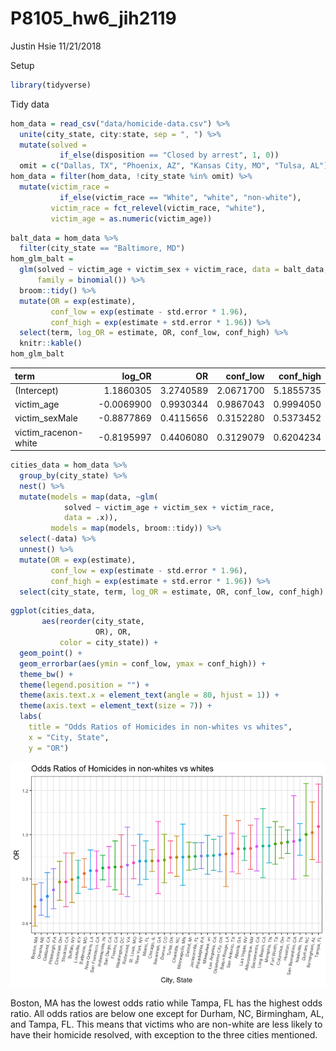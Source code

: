 P8105\_hw6\_jih2119
================
Justin Hsie
11/21/2018

Setup

``` r
library(tidyverse)
```

Tidy data

``` r
hom_data = read_csv("data/homicide-data.csv") %>% 
  unite(city_state, city:state, sep = ", ") %>% 
  mutate(solved = 
           if_else(disposition == "Closed by arrest", 1, 0)) 
  omit = c("Dallas, TX", "Phoenix, AZ", "Kansas City, MO", "Tulsa, AL")
hom_data = filter(hom_data, !city_state %in% omit) %>% 
  mutate(victim_race = 
           if_else(victim_race == "White", "white", "non-white"),
         victim_race = fct_relevel(victim_race, "white"), 
         victim_age = as.numeric(victim_age))
```

``` r
balt_data = hom_data %>% 
  filter(city_state == "Baltimore, MD")
hom_glm_balt = 
  glm(solved ~ victim_age + victim_sex + victim_race, data = balt_data,
      family = binomial()) %>%
  broom::tidy() %>% 
  mutate(OR = exp(estimate),
         conf_low = exp(estimate - std.error * 1.96),
         conf_high = exp(estimate + std.error * 1.96)) %>% 
  select(term, log_OR = estimate, OR, conf_low, conf_high) %>% 
  knitr::kable()
hom_glm_balt
```

| term                  |     log\_OR|         OR|  conf\_low|  conf\_high|
|:----------------------|-----------:|----------:|----------:|-----------:|
| (Intercept)           |   1.1860305|  3.2740589|  2.0671700|   5.1855735|
| victim\_age           |  -0.0069900|  0.9930344|  0.9867043|   0.9994050|
| victim\_sexMale       |  -0.8877869|  0.4115656|  0.3152280|   0.5373452|
| victim\_racenon-white |  -0.8195997|  0.4406080|  0.3129079|   0.6204234|

``` r
cities_data = hom_data %>% 
  group_by(city_state) %>% 
  nest() %>% 
  mutate(models = map(data, ~glm(
            solved ~ victim_age + victim_sex + victim_race, 
            data = .x)),
         models = map(models, broom::tidy)) %>% 
  select(-data) %>% 
  unnest() %>% 
  mutate(OR = exp(estimate),
         conf_low = exp(estimate - std.error * 1.96),
         conf_high = exp(estimate + std.error * 1.96)) %>% 
  select(city_state, term, log_OR = estimate, OR, conf_low, conf_high) %>%   filter(term == "victim_racenon-white")
```

``` r
ggplot(cities_data, 
       aes(reorder(city_state, 
                   OR), OR, 
           color = city_state)) + 
  geom_point() +
  geom_errorbar(aes(ymin = conf_low, ymax = conf_high)) +
  theme_bw() +
  theme(legend.position = "") +
  theme(axis.text.x = element_text(angle = 80, hjust = 1)) +
  theme(axis.text = element_text(size = 7)) +
  labs(
    title = "Odds Ratios of Homicides in non-whites vs whites",
    x = "City, State",
    y = "OR")
```

![](hw6_files/figure-markdown_github/cities_glm_plot-1.png)

Boston, MA has the lowest odds ratio while Tampa, FL has the highest odds ratio. All odds ratios are below one except for Durham, NC, Birmingham, AL, and Tampa, FL. This means that victims who are non-white are less likely to have their homicide resolved, with exception to the three cities mentioned.
